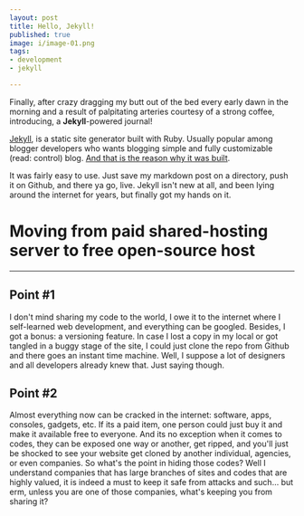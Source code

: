 ```yaml
---
layout: post
title: Hello, Jekyll!
published: true
image: i/image-01.png
tags:
- development
- jekyll

---
```


Finally, after crazy dragging my butt out of the bed every early dawn in the morning and a result of palpitating arteries courtesy of a strong coffee, introducing, a **Jekyll**-powered journal!

[Jekyll](//jekyllrb.com), is a static site generator built with Ruby. Usually popular among blogger developers who wants blogging simple and fully customizable (read: control) blog. [And that is the reason why it was built](//tom.preston-werner.com/2008/11/17/blogging-like-a-hacker.html). 

It was fairly easy to use. Just save my markdown post on a directory, push it on Github, and there ya go, live. Jekyll isn't new at all, and been lying around the internet for years, but finally got my hands on it.

# Moving from paid shared-hosting server to free open-source host
- - -
## Point #1
I don't mind sharing my code to the world, I owe it to the internet where I self-learned web development, and everything can be googled. Besides, I got a bonus: a versioning feature. In case I lost a copy in my local or got tangled in a buggy stage of the site, I could just clone the repo from Github and there goes an instant time machine. Well, I suppose a lot of designers and all developers already knew that. Just saying though.

## Point #2
Almost everything now can be cracked in the internet: software, apps, consoles, gadgets, etc. If its a paid item, one person could just buy it and make it available free to everyone. And its no exception when it comes to codes, they can be exposed one way or another, get ripped, and you'll just be shocked to see your website get cloned by another individual, agencies, or even companies. So what's the point in hiding those codes? Well I understand companies that has large branches of sites and codes that are highly valued, it is indeed a must to keep it safe from attacks and such… but erm, unless you are one of those companies, what's keeping you from sharing it?